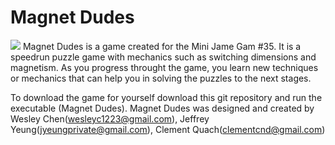 # Magnet Dudes

![](image.jpg)
Magnet Dudes is a game created for the Mini Jame Gam #35. It is a speedrun puzzle game with mechanics such as switching dimensions and magnetism. As you progress throught the game, you learn new techniques or mechanics that can help you in solving the puzzles to the next stages.

To download the game for yourself download this git repository and run the executable (Magnet Dudes).
Magnet Dudes was designed and created by Wesley Chen(wesleyc1223@gmail.com), Jeffrey Yeung(jyeungprivate@gmail.com), Clement Quach(clementcnd@gmail.com)
